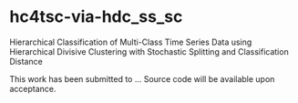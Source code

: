 # hc4tsc-via-hdc_ss_sc
Hierarchical Classification of Multi-Class Time Series Data using Hierarchical Divisive Clustering with Stochastic Splitting and Classification Distance

This work has been submitted to ... Source code will be available upon acceptance.
